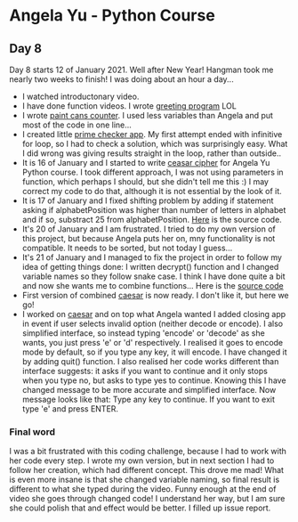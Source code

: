# Angela Yu - Python Course
## Day 8
Day 8 starts 12 of January 2021. Well after New Year! Hangman took me nearly two weeks to finish! I was doing about an hour a day...
- I watched introductonary video.
- I have done function videos. I wrote [greeting program](greet.py) LOL
- I wrote [paint cans counter](cans_counter.py). I used less variables than Angela and put most of the code in one line...
- I created little [prime checker app](prime_checker.py). My first attempt ended with infinitive for loop, so I had to check a solution, which was surprisingly easy. What I did wrong was giving results straight in the loop, rather than outside..
- It is 16 of January and I started to write [ceasar cipher](encrypt-1.0.py) for Angela Yu Python course. I took different approach, I was not using parameters in function, which perhaps I should, but she didn't tell me this :) I may correct my code to do that, although it is not essential by the look of it.
- It is 17 of January and I  fixed shifting problem by adding if statement asking if alphabetPosition was higher than number of letters in alphabet and if so, substract 25 from alphabetPosition. [Here](encrypt-1.1.py) is the source code.
- It's 20 of January and I am frustrated. I tried to do my own version of this project, but because Angela puts her on, mny functionality is not compatible. It needs to be sorted, but not today I guess...
- It's 21 of January and I managed to fix the project in order to follow my idea of getting things done: I written decrypt() function and I changed variable names so they follow snake case. I think I have done quite a bit and now she wants me to combine functions... Here is the [source code](encrypt-1.6m.py)
- First version of combined [caesar](caesar.1.0.py) is now ready. I don't like it, but here we go!
- I worked on [caesar](caesar.1.2.py) and on top what Angela wanted I added closing app in event if user selects invalid option (neither decode or encode). I also simplified interface, so instead typing 'encode' or 'decode' as she wants, you just press 'e' or 'd' respectively. I realised it goes to encode mode by default, so if you type any key, it will encode. I have changed it by adding quit() function. I also realised her code works different than interface suggests: it asks if you want to continue and it only stops when you type no, but asks to type yes to continue. Knowing this I have changed message to be more accurate and simplified interface. Now message looks like that: Type any key to continue. If you want to exit type 'e' and press ENTER.
### Final word
I was a bit frustrated with this coding challenge, because I had to work with her code every step. I wrote my own version, but in next section I had to follow her creation, which had different concept. This drove me mad!
What is even more insane is that she changed variable naming, so final result is different to what she typed during the video. Funny enough at the end of video she goes through changed code! I understand her way, but I am sure she could polish that and effect would be better. I filled up issue report.